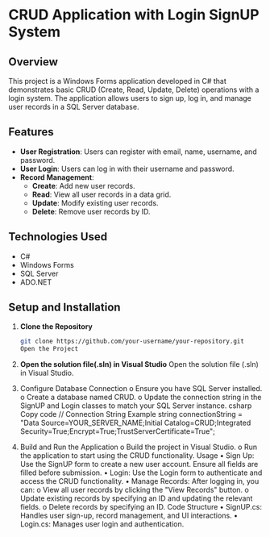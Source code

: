 
# CRUD Application with Login SignUP System

## Overview

This project is a Windows Forms application developed in C# that demonstrates basic CRUD (Create, Read, Update, Delete) operations with a login system. The application allows users to sign up, log in, and manage user records in a SQL Server database.

## Features

- **User Registration**: Users can register with email, name, username, and password.
- **User Login**: Users can log in with their username and password.
- **Record Management**:
  - **Create**: Add new user records.
  - **Read**: View all user records in a data grid.
  - **Update**: Modify existing user records.
  - **Delete**: Remove user records by ID.

## Technologies Used

- C#
- Windows Forms
- SQL Server
- ADO.NET

## Setup and Installation

1. **Clone the Repository**

   ```bash
   git clone https://github.com/your-username/your-repository.git
   Open the Project
2. **Open the solution file(.sln) in Visual Studio**
Open the solution file (.sln) in Visual Studio.
3.	Configure Database Connection
o	Ensure you have SQL Server installed.
o	Create a database named CRUD.
o	Update the connection string in the SignUP and Login classes to match your SQL Server instance.
csharp
Copy code
// Connection String Example
string connectionString = "Data Source=YOUR_SERVER_NAME;Initial Catalog=CRUD;Integrated Security=True;Encrypt=True;TrustServerCertificate=True";
4.	Build and Run the Application
o	Build the project in Visual Studio.
o	Run the application to start using the CRUD functionality.
Usage
•	Sign Up: Use the SignUP form to create a new user account. Ensure all fields are filled before submission.
•	Login: Use the Login form to authenticate and access the CRUD functionality.
•	Manage Records: After logging in, you can:
o	View all user records by clicking the "View Records" button.
o	Update existing records by specifying an ID and updating the relevant fields.
o	Delete records by specifying an ID.
Code Structure
•	SignUP.cs: Handles user sign-up, record management, and UI interactions.
•	Login.cs: Manages user login and authentication.

